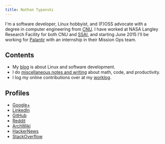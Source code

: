 ```yaml
---
title: Nathan Typanski
---
```


I'm a software developer, Linux hobbyist, and (F)OSS advocate with a degree in computer engineering from [CNU](http://www.cnu.edu/pcs/academics/ce.asp).
I have worked at NASA Langley Research Facility for both CNU and [SSAI](https://www.ssaihq.com/), and starting June 2015 I'll be working for [Palantir](https://www.palantir.com/) with an internship in their Mission Ops team.

## Contents

- My [blog](blog.html) is about Linux and software development.
- I do [miscellaneous notes and writing](/pages.html) about math, code, and productivity.
- I log my online contributions over at my [worklog](worklog.html).

## Profiles

* [Google+](https://plus.google.com/+NathanTypanski/about)
* [LinkedIn](http://www.linkedin.com/pub/nathan-typanski/54/2a5/a01/)
* [GitHub](https://github.com/nathantypanski)
* [Reddit](http://www.reddit.com/user/euid)
* [ArchWiki](https://wiki.archlinux.org/index.php/Special:Contributions/Ndt)
* [HackerNews](https://news.ycombinator.com/user?id=euid)
* [StackOverflow](http://stackoverflow.com/users/1828408/ndt)
